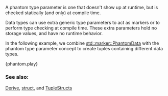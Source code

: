 A phantom type parameter is one that doesn't show up at runtime,
but is checked statically (and only) at compile time.

Data types can use extra generic type parameters to act as markers
or to perform type checking at compile time. These extra parameters 
hold no storage values, and have no runtime behavior.

In the following example, we combine [std::marker::PhantomData]
with the phantom type parameter concept to create tuples containing
different data types.

{phantom.play}

### See also:

[Derive], [struct], and [TupleStructs]

[Derive]: ../trait/derive.html
[struct]: ../custom_types/structs.html
[TupleStructs]: ../custom_types/structs.html
[std::marker::PhantomData]: https://doc.rust-lang.org/std/marker/struct.PhantomData.html